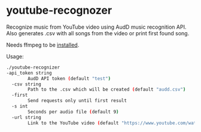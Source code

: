 # youtube-recognozer
Recognize music from YouTube video using AudD music recognition API.
Also generates .csv with all songs from the video or print first found song.

Needs ffmpeg to be [installed](https://github.com/adaptlearning/adapt_authoring/wiki/Installing-FFmpeg).

Usage:
```bash
./youtube-recognizer
-api_token string
        AudD API token (default "test")
  -csv string
        Path to the .csv which will be created (default "audd.csv")
  -first
        Send requests only until first result
  -s int
        Seconds per audio file (default 9)
  -url string
        Link to the YouTube video (default "https://www.youtube.com/watch?v=ANEOD16twxo")
```
